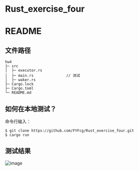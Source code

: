 # Rust_exercise_four
# README 

## 文件路径

```
hw4
├─ src
│  ├─ executor.rs           
│  ├─ main.rs               // 测试
│  ├─ waker.rs               
├─ Cargo.lock
├─ Cargo.toml
└─ README.md
```

## 如何在本地测试？

命令行输入：
```
$ git clone https://github.com/FYFcg/Rust_exercise_four.git
$ cargo run
```

## 测试结果
![image](https://github.com/FYFcg/Rust_exercise_four/assets/101627435/d6f98416-684d-4d72-9ad9-0c8093ebf128)
